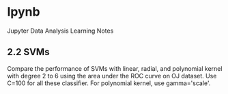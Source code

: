 # Ipynb
Jupyter Data Analysis Learning Notes

## 2.2 SVMs
Compare the performance of SVMs with linear, radial, and polynomial kernel with degree 2 to 6 using the area under the ROC curve on OJ dataset. Use C=100 for all these classifier. For polynomial kernel, use gamma='scale'.
